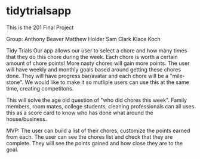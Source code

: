 # tidytrialsapp
This is the 201 Final Project

Group:
Anthony Beaver
Matthew Holder
Sam Clark
Klace Koch

Tidy Trials
Our app allows our user to select a chore and how many times that they do this chore during the week. Each chore is worth a certain amount of chore points! More nasty chores will gain more points.
The user will have weekly and monthly goals based around getting these chores done. They will have progress bar/avatar and each chore will be a "mile-stone".
We would like to make it so mutliple users can use this at the same time, creating competitons.

This will solve the age old question of "who did chores this week". Family members, room mates, college students, cleaning professionals can all uses this as a score card to know who has done what around the house/business.

MVP: The user can build a list of their chores, customize the points earned from each. The user can see the chores list and check that they are complete. They will see the points gained and how close they are to the goal.
